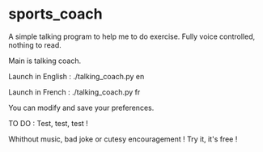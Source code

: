 # sports_coach


A simple talking program to help me to do exercise. Fully voice controlled, nothing to read.

Main is talking coach.

Launch in English :
  ./talking_coach.py en

Launch in French :
  ./talking_coach.py fr
  
You can modify and save your preferences.
  
TO DO :
  Test, test, test !
  
Whithout music, bad joke or cutesy encouragement ! Try it, it's free !
